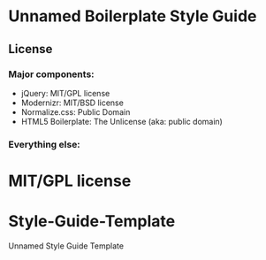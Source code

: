 Unnamed Boilerplate Style Guide
===============================

License
-------

### Major components:

* jQuery: MIT/GPL license
* Modernizr: MIT/BSD license
* Normalize.css: Public Domain
* HTML5 Boilerplate: The Unlicense (aka: public domain)

### Everything else:

MIT/GPL license
=======
Style-Guide-Template
====================

Unnamed Style Guide Template
